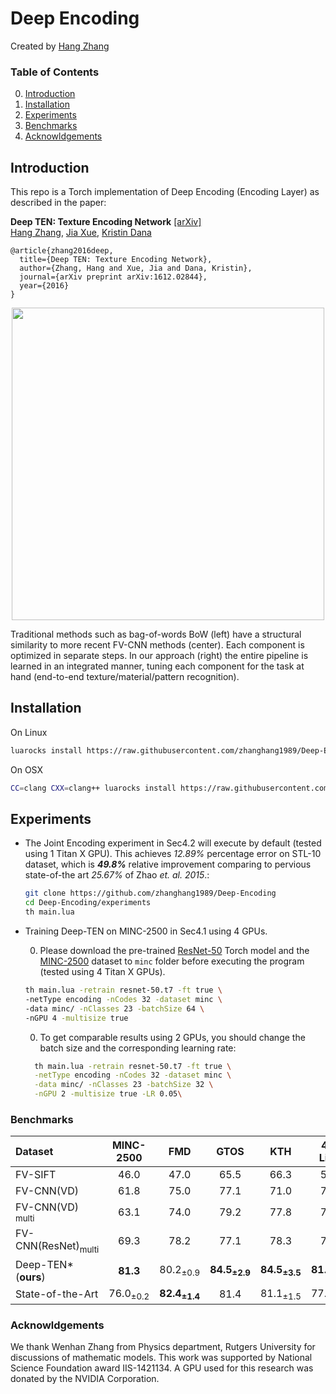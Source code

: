 # Deep Encoding
Created by [Hang Zhang](http://hangzh.com/)

### Table of Contents
0. [Introduction](#introduction)
0. [Installation](#installation)
0. [Experiments](#experiments)
0. [Benchmarks](#benchmarks)
0. [Acknowldgements](#acknowldgements)

## Introduction
This repo is a Torch implementation of Deep Encoding (Encoding Layer) as described in the paper:

**Deep TEN: Texture Encoding Network** [[arXiv]](https://arxiv.org/pdf/1612.02844.pdf)  
  [Hang Zhang](http://hangzh.com/), [Jia Xue](http://jiaxueweb.com/), [Kristin Dana](http://eceweb1.rutgers.edu/vision/dana.html)
```
@article{zhang2016deep,
  title={Deep TEN: Texture Encoding Network},
  author={Zhang, Hang and Xue, Jia and Dana, Kristin},
  journal={arXiv preprint arXiv:1612.02844},
  year={2016}
}
```

<div style="text-align:center"><img src ="https://raw.githubusercontent.com/zhanghang1989/Deep-Encoding/master/images/compare3.png" width="500" /></div>	

 Traditional methods such as bag-of-words BoW (left) have a structural similarity to more recent FV-CNN methods (center). Each component is optimized in separate steps. In our approach (right) the entire pipeline is learned in an integrated manner, tuning each component for the task at hand (end-to-end texture/material/pattern recognition).


## Installation
On Linux
```bash
luarocks install https://raw.githubusercontent.com/zhanghang1989/Deep-Encoding/master/deep-encoding-scm-1.rockspec
```
On OSX
```bash
CC=clang CXX=clang++ luarocks install https://raw.githubusercontent.com/zhanghang1989/Deep-Encoding/master/deep-encoding-scm-1.rockspec
```
## Experiments
- The Joint Encoding experiment in Sec4.2 will execute by default (tested using 1 Titan X GPU). This achieves *12.89%* percentage error on STL-10 dataset, which is ***49.8%*** relative improvement comparing to pervious state-of-the art *25.67%* of Zhao *et. al. 2015*.:
  ```bash
  git clone https://github.com/zhanghang1989/Deep-Encoding
  cd Deep-Encoding/experiments
  th main.lua
  ```
- Training Deep-TEN on MINC-2500 in Sec4.1 using 4 GPUs. 
	
	0. Please download the pre-trained
[ResNet-50](https://d2j0dndfm35trm.cloudfront.net/resnet-50.t7) Torch model 
and the [MINC-2500](http://opensurfaces.cs.cornell.edu/static/minc/minc-2500.tar.gz) dataset to ``minc`` folder before executing the program (tested using 4 Titan X GPUs).
	```bash
	th main.lua -retrain resnet-50.t7 -ft true \
	-netType encoding -nCodes 32 -dataset minc \
	-data minc/ -nClasses 23 -batchSize 64 \
	-nGPU 4 -multisize true
	```
	
	0. To get comparable results using 2 GPUs, you should change the batch size and the corresponding learning rate:
  ```bash
	th main.lua -retrain resnet-50.t7 -ft true \
	-netType encoding -nCodes 32 -dataset minc \
	-data minc/ -nClasses 23 -batchSize 32 \
	-nGPU 2 -multisize true -LR 0.05\
	```
		
### Benchmarks
Dataset                      |MINC-2500| FMD | GTOS | KTH |4D-Light
:----------------------------|:-------:|:---:|:----:|:---:|:------:
FV-SIFT                      |46.0     |47.0 |65.5  |66.3 |58.4
FV-CNN(VD)                   |61.8     |75.0 |77.1  |71.0 |70.4
FV-CNN(VD) <sub>multi<sub>   |63.1     |74.0 |79.2  |77.8 |76.5 
FV-CNN(ResNet)<sub>multi<sub>|69.3     |78.2 |77.1  |78.3 |77.6
Deep-TEN\*(**ours**) |**81.3**|80.2<sub>±0.9<sub>|**84.5<sub>±2.9<sub>**|**84.5<sub>±3.5<sub>**|**81.7<sub>±1.0<sub>**
State-of-the-Art             |76.0<sub>±0.2<sub>|**82.4<sub>±1.4<sub>**| 81.4|81.1<sub>±1.5<sub>|77.0<sub>±1.1<sub>

### Acknowldgements
We thank Wenhan Zhang from Physics department, Rutgers University for discussions of mathematic models. 
This work was supported by National Science Foundation award IIS-1421134. 
A GPU used for this research was donated by the NVIDIA Corporation.
